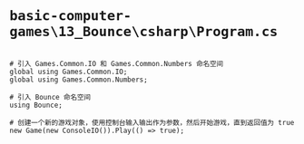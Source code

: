 # `basic-computer-games\13_Bounce\csharp\Program.cs`

```

# 引入 Games.Common.IO 和 Games.Common.Numbers 命名空间
global using Games.Common.IO;
global using Games.Common.Numbers;

# 引入 Bounce 命名空间
using Bounce;

# 创建一个新的游戏对象，使用控制台输入输出作为参数，然后开始游戏，直到返回值为 true
new Game(new ConsoleIO()).Play(() => true);

```